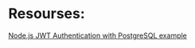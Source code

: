 # Resourses:

[Node.js JWT Authentication with PostgreSQL example](https://www.bezkoder.com/node-js-jwt-authentication-postgresql/#Token_Based_Authentication)
